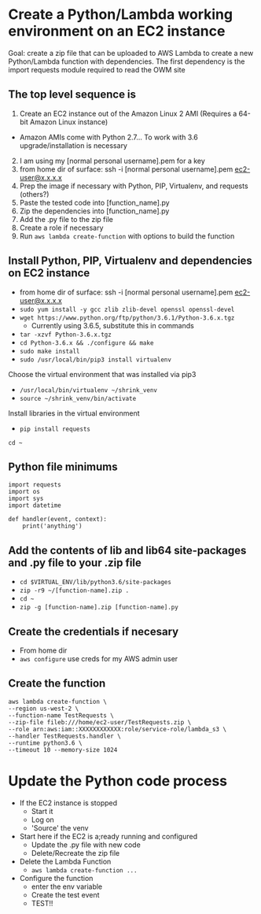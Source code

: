 # Create a Python/Lambda working environment on an EC2 instance
Goal: create a zip file that can be uploaded to AWS Lambda to create a new Python/Lambda function with dependencies. The first dependency is the import requests module required to read the OWM site

## The top level sequence is
1. Create an EC2 instance out of the Amazon Linux 2 AMI (Requires a 64-bit Amazon Linux instance)
  * Amazon AMIs come with Python 2.7... To work with 3.6 upgrade/installation is necessary
2. I am using my [normal personal username].pem for a key
3. from home dir of surface:  ssh -i [normal personal username].pem ec2-user@x.x.x.x
4. Prep the image if necessary with Python, PIP, Virtualenv, and requests (others?)
5. Paste the tested code into [function_name].py
6. Zip the dependencies into [function_name].py
7. Add the .py file to the zip file
8. Create a role if necessary
9. Run `aws lambda create-function` with options to build the function

## Install Python, PIP, Virtualenv and dependencies on EC2 instance
* from home dir of surface:  ssh -i [normal personal username].pem ec2-user@x.x.x.x
* `sudo yum install -y gcc zlib zlib-devel openssl openssl-devel`
* `wget https://www.python.org/ftp/python/3.6.1/Python-3.6.x.tgz`
  * Currently using 3.6.5, substitute this in commands
* `tar -xzvf Python-3.6.x.tgz`
* `cd Python-3.6.x && ./configure && make`
* `sudo make install`
* `sudo /usr/local/bin/pip3 install virtualenv`

Choose the virtual environment that was installed via pip3
* `/usr/local/bin/virtualenv ~/shrink_venv`
* `source ~/shrink_venv/bin/activate`

Install libraries in the virtual environment
* `pip install requests`

`cd ~`

## Python file minimums
```
import requests
import os
import sys
import datetime

def handler(event, context):
    print('anything')
```

## Add the contents of lib and lib64 site-packages and .py file to your .zip file
* `cd $VIRTUAL_ENV/lib/python3.6/site-packages`
* `zip -r9 ~/[function-name].zip .`
* `cd ~`
* `zip -g [function-name].zip [function-name].py `

## Create the credentials if necesary
* From home dir
* `aws configure` use creds for my AWS admin user

## Create the function
```
aws lambda create-function \
--region us-west-2 \
--function-name TestRequests \
--zip-file fileb:///home/ec2-user/TestRequests.zip \
--role arn:aws:iam::XXXXXXXXXXXX:role/service-role/lambda_s3 \
--handler TestRequests.handler \
--runtime python3.6 \
--timeout 10 --memory-size 1024
```

# Update the Python code process
* If the EC2 instance is stopped
  * Start it
  * Log on
  * 'Source' the venv
* Start here if the EC2 is a;ready running and configured
  * Update the .py file with new code
  * Delete/Recreate the zip file
* Delete the Lambda Function
  * `aws lambda create-function ...`
* Configure the function
  * enter the env variable
  * Create the test event
  * TEST!!

